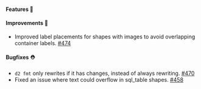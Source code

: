 #### Features 🚀

#### Improvements 🧹

- Improved label placements for shapes with images to avoid overlapping container labels. [#474](https://github.com/terrastruct/d2/pull/474)

#### Bugfixes ⛑️

- `d2 fmt` only rewrites if it has changes, instead of always rewriting. [#470](https://github.com/terrastruct/d2/pull/470)
- Fixed an issue where text could overflow in sql_table shapes. [#458](https://github.com/terrastruct/d2/pull/458)
